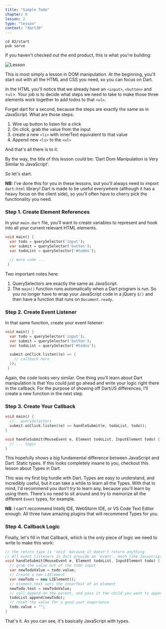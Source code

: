 ```yaml
---
title: "Simple Todo"
chapter: 0
lesson: 2
type: "lesson"
context: "dart30"
---
```


```
cd 02/start
pub serve
```

If you haven't checked out the end product, this is what you're building:

![Lesson](http://res.cloudinary.com/ericwindmill/image/upload/v1517077535/Dart%20for%20Web%20Developers/02-finish-gif.gif)

This is most simply a lesson in DOM manipulation. At the beginning, you'll start out with all the HTML and CSS you need, so you can focus on Dart.

In the HTML you'll notice that we already have an `<input>`, `<button>` and <`ul`>. Your job is to decide what steps we need to take to make those three elements work together to add todos to that `<ul>`.

Forget dart for a second, because the steps are exactly the same as in JavaScript. What are those steps:

1. Wire up button to listen for a click
2. On click, grab the value from the input
3. create a new `<li>` with innerText equivalent to that value
4. Append new `<li>` to the `<ul>`

And that's all there is to it.

By the way, the title of this lesson could be: 'Dart Dom Manipulation is Very Similar to JavaScript'.

So let's start.

**NB:** I've done this for you in these lessons, but you'll always need to import `dart:html` library! Dart is made to be useful everywhere (although it has a heavy focus on the client side), so you'll often have to cherry pick the functionality you need.

### Step 1. Create Element References

In your `main.dart` file, you'll want to create variables to represent and hook into all your current relevant HTML elements.

```dart
void main() {
  var todo = querySelector('input');
  var submit = querySelector('button');
  var todoList = querySelector('#todos');

  // more code ...
 }
```

Two important notes here:

1. QuerySelectors are exactly the same as JavaScript.
2. The `main()` function runs automatically when a Dart program is run. So you no longer have to wrap your JavaScript code in a jQuery `$()` and then have a function that runs on `Document.ready`.

### Step 2. Create Event Listener

In that same function, create your event listener:

```dart
void main() {
  var todo = querySelector('input');
  var submit = querySelector('button');
  var todoList = querySelector('#todos');

  submit.onClick.listen((e) => {
    // callback here
  });
 }
```

Again, the code looks very similar. One thing you'll learn about Dart manipulation is that
You could just go ahead and write your logic right there in the callback. For the purpose of showing off Dart/JS differences, I'll create a new function in the next step.

### Step 3. Create Your Callback

```dart
void main() {
  //.. querySelectors
  submit.onClick.listen((e) => handleSubmit(e, todoList, todo));
}

void handleSubmit(MouseEvent e, Element todoList, InputElement todo) {
  // ... logic
}
```

This hopefully shows a big fundamental difference between JavaScript and Dart: Static types. If this looks completely insane to you, checkout this lesson about Types in Dart.

This was my first big hurdle with Dart. Types are easy to understand, and incredibly useful, but it can take a while to learn all the Types. With that in mind, I'd recommend you don't try to learn any, because you'll learn by using them. There's no need to sit around and try to memorize all the different `Event` types, for example.

**NB**: I can't recommend Intellij IDE, WebStorm IDE, or VS Code Text Editor enough. All three have amazing plugins that will recommend Types for you.

### Step 4. Callback Logic

Finally, let's fill in that Callback, which is the only piece of logic we need to write to make this work:

```dart
// the return type is 'void' because it doesn't return anything
// All event listeners in dart provide an 'event', much like Javascript
void handleSubmit(MouseEvent e, Element todoList, InputElement todo) {
  // grab the value out of the todo input
  var newTodoValue = todo.value;
  // Create a new LIElement
  var newTodo = new LIElement();
  // element.text sets the InnerText of an element
  newTodo.text = newTodoValue;
  // call append on the parent, and pass it the child you want to append
  todoList.append(newTodo);
  // reset the value for a good user experience
  todo.value = "";
}
```

That's it. As you can see, it's basically JavaScript with types.
